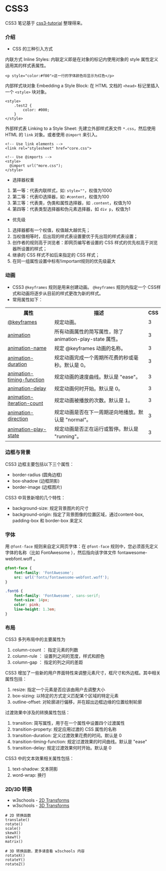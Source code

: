 # CSS3

CSS3 笔记基于 [css3-tutorial](https://github.com/waylau/css3-tutorial) 整理得来。

### 介绍

* CSS 的三种引入方式

内联方式 Inline Styles: 内联定义即是在对象的标记内使用对象的 style 属性定义适用其的样式表属性。 

```
<p style="color:#f00">这一行的字体颜色将显示为红色</p>
```

内部样式块对象 Embedding a Style Block: 在 HTML 文档的 `<head>` 标记里插入一个 `<style>` 块对象。 

```
<style>
    .test2 {
        color: #000;
    }
</style>
```

外部样式表 Linking to a Style Sheet: 先建立外部样式表文件 `*.css`，然后使用 HTML 的 `link` 对象。或者使用 `@import` 来引入。

```
<!-- Use link elements -->
<link rel="stylesheet" href="core.css">

<!-- Use @imports -->
<style>
  @import url("more.css");
</style>
```

* 选择器权重

1. 第一等：代表内联样式，如: `style=""`，权值为1000
2. 第二等：代表ID选择器，如: `#content`，权值为100
3. 第三等：代表类，伪类和属性选择器，如 `.content`，权值为10
4. 第四等：代表类型选择器和伪元素选择器，如 `div p`，权值为1

* 优先级

1. 选择器都有一个权值，权值越大越优先；
2. 当权值相等时，后出现的样式表设置要优于先出现的样式表设置；
3. 创作者的规则高于浏览者：即网页编写者设置的 CSS 样式的优先权高于浏览器所设置的样式；
4. 继承的 CSS 样式不如后来指定的 CSS 样式；
5. 在同一组属性设置中标有!important规则的优先级最大

### 动画

* CSS3 `@keyframes` 规则是用来创建动画。 `@keyframes` 规则内指定一个 CSS样式和动画将逐步从目前的样式更改为新的样式。
* 常用属性如下：

<table class="reference"> <tbody><tr> <th style="width:30%;">属性</th> <th>描述</th> <th style="width:5%;">CSS</th> </tr> <tr> <td><a href="#" title="CSS3 @keyframes 规则">@keyframes</a></td> <td>规定动画。</td> <td>3</td> </tr> <tr> <td><a href="#" title="CSS3 animation 属性">animation</a></td> <td>所有动画属性的简写属性，除了 animation-play-state 属性。</td> <td>3</td> </tr> <tr> <td><a href="#" title="CSS3 animation-name 属性">animation-name</a></td> <td>规定 @keyframes 动画的名称。</td> <td>3</td> </tr> <tr> <td><a href="#" title="CSS3 animation-duration 属性">animation-duration</a></td> <td>规定动画完成一个周期所花费的秒或毫秒。默认是 0。</td> <td>3</td> </tr> <tr> <td><a href="#" title="CSS3 animation-timing-function 属性">animation-timing-function</a></td> <td>规定动画的速度曲线。默认是 "ease"。</td> <td>3</td> </tr> <tr> <td><a href="#" title="CSS3 animation-delay 属性">animation-delay</a></td> <td>规定动画何时开始。默认是 0。</td> <td>3</td> </tr> <tr> <td><a href="#" title="CSS3 animation-iteration-count 属性">animation-iteration-count</a></td> <td>规定动画被播放的次数。默认是 1。</td> <td>3</td> </tr> <tr> <td><a href="#" title="CSS3 animation-direction 属性">animation-direction</a></td> <td>规定动画是否在下一周期逆向地播放。默认是 "normal"。</td> <td>3</td> </tr> <tr> <td><a href="#" title="CSS3 animation-play-state 属性">animation-play-state</a></td> <td>规定动画是否正在运行或暂停。默认是 "running"。</td> <td>3</td> </tr> </tbody></table>

### 边框与背景

CSS3 边框主要包括以下三个属性：

* border-radius (圆角边框)
* box-shadow (边框阴影)
* border-image (边框图片)

CSS3 中背景新增的几个特性：

* background-size: 规定背景图片的尺寸
* background-origin: 指定了背景图像的位置区域，通过content-box, padding-box 和 border-box 来定义

### 字体

用 `@font-face` 规则来自定义网页字体：在 `@font-face` 规则中，您必须首先定义字体的名称（比如 FontAwesome ），然后指向该字体文件 fontawesome-webfont.woff 。

```css
@font-face {
    font-family: 'FontAwesome';
    src: url('fonts/fontawesome-webfont.woff');
}

.font6 {
    font-family: 'FontAwesome', sans-serif;
    font-size: 14px;
    color: pink;
    line-height: 1.3em;
}
```

### 布局

CSS3 多列布局中的主要属性为

1. column-count ： 指定元素的列数
2. column-rule ： 设置列之间的宽度，样式和颜色
3. column-gap ： 指定的列之间的差距

CSS3 增加了一些新的用户界面特性来调整元素尺寸，框尺寸和外边框。其中相关属性包括：

1. resize: 指定一个元素是否应该由用户去调整大小
2. box-sizing: 以特定的方式定义匹配某个区域的特定元素
3. outline-offset: 对轮廓进行偏移，并在超出边框边缘的位置绘制轮廓

过渡效果中涉及的转换属性包括：

1. transition:	简写属性，用于在一个属性中设置四个过渡属性
2. transition-property:	规定应用过渡的 CSS 属性的名称
3. transition-duration:	定义过渡效果花费的时间。默认是 0
4. transition-timing-function:	规定过渡效果的时间曲线。默认是 "ease"
5. transition-delay:	规定过渡效果何时开始。默认是 0

CSS3 中的文本效果相关属性包括：

1. text-shadow: 文本阴影
2. word-wrap: 换行

### 2D/3D 转换

* w3schools - [2D Transforms](https://www.w3schools.com/css/css3_2dtransforms.asp)
* w3schools - [3D Transforms](https://www.w3schools.com/css/css3_3dtransforms.asp)

```
# 2D 转换函数
translate()
rotate()
scale()
skewX()
skewY()
matrix()

# 3D 转换函数，更多请查看 w3schools 内容
rotateX()
rotateY()
rotateZ()
```
